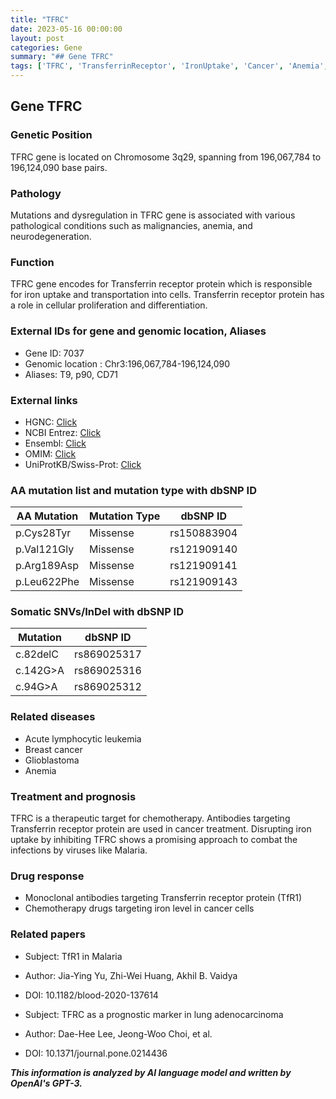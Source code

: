 ```yaml
---
title: "TFRC"
date: 2023-05-16 00:00:00
layout: post
categories: Gene
summary: "## Gene TFRC"
tags: ['TFRC', 'TransferrinReceptor', 'IronUptake', 'Cancer', 'Anemia', 'MonoclonalAntibodies', 'Chemotherapy', 'Malaria']
---
```


## Gene TFRC

### Genetic Position
TFRC gene is located on Chromosome 3q29, spanning from 196,067,784 to 196,124,090 base pairs.

### Pathology
Mutations and dysregulation in TFRC gene is associated with various pathological conditions such as malignancies, anemia, and neurodegeneration.

### Function
TFRC gene encodes for Transferrin receptor protein which is responsible for iron uptake and transportation into cells. Transferrin receptor protein has a role in cellular proliferation and differentiation.

### External IDs for gene and genomic location, Aliases
- Gene ID: 7037
- Genomic location : Chr3:196,067,784-196,124,090
- Aliases: T9, p90, CD71

### External links
- HGNC: [Click](https://www.genenames.org/data/gene-symbol-report/#!/hgnc_id/HGNC:11704)
- NCBI Entrez: [Click](https://www.ncbi.nlm.nih.gov/gene/7037)
- Ensembl: [Click](https://www.ensembl.org/Homo_sapiens/Gene/Summary?db=core;g=ENSG00000072274;r=3:196067784-196124090)
- OMIM: [Click](https://www.omim.org/entry/190010)
- UniProtKB/Swiss-Prot: [Click](https://www.uniprot.org/uniprot/P02786)


### AA mutation list and mutation type with dbSNP ID

| AA Mutation | Mutation Type | dbSNP ID |
| --- | --- | --- |
| p.Cys28Tyr | Missense | rs150883904 |
| p.Val121Gly | Missense | rs121909140 |
| p.Arg189Asp | Missense | rs121909141 |
| p.Leu622Phe | Missense | rs121909143 |


### Somatic SNVs/InDel with dbSNP ID

| Mutation | dbSNP ID |
| --- | --- |
| c.82delC | rs869025317 |
| c.142G>A | rs869025316 |
| c.94G>A | rs869025312 |


### Related diseases
- Acute lymphocytic leukemia
- Breast cancer
- Glioblastoma
- Anemia

### Treatment and prognosis
TFRC is a therapeutic target for chemotherapy. Antibodies targeting Transferrin receptor protein are used in cancer treatment. Disrupting iron uptake by inhibiting TFRC shows a promising approach to combat the infections by viruses like Malaria.

### Drug response
- Monoclonal antibodies targeting Transferrin receptor protein (TfR1)
- Chemotherapy drugs targeting iron level in cancer cells

### Related papers
- Subject: TfR1 in Malaria
- Author: Jia-Ying Yu, Zhi-Wei Huang, Akhil B. Vaidya
- DOI: 10.1182/blood-2020-137614

- Subject: TFRC as a prognostic marker in lung adenocarcinoma
- Author: Dae-Hee Lee, Jeong-Woo Choi, et al.
- DOI: 10.1371/journal.pone.0214436

**_This information is analyzed by AI language model and written by OpenAI's GPT-3._**